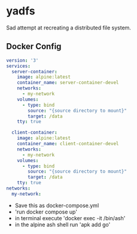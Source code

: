 # yadfs
Sad attempt at recreating a distributed file system.


## Docker Config
```yml
version: '3'
services:
  server-container:
    image: alpine:latest
    container_name: server-container-devel
    networks:
      - my-network
    volumes:
      - type: bind
        source: "{source directory to mount}"
        target: /data
    tty: true

  client-container:
    image: alpine:latest
    container_name: client-container-devel
    networks:
      - my-network
    volumes:
      - type: bind
        source: "{source directory to mount}"
        target: /data
    tty: true
networks:
  my-network:
```
- Save this as docker-compose.yml
- 'run docker compose up'
- in terminal execute 'docker exec -it /bin/ash'
- in the alpine ash shell run 'apk add go'
